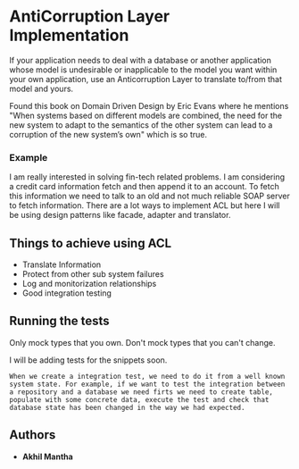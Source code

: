 # AntiCorruption Layer Implementation

If your application needs to deal with a database or another application whose model is undesirable or inapplicable to the model you want within your own application, use an Anticorruption Layer to translate to/from that model and yours.

Found this book on Domain Driven Design by Eric Evans where he mentions "When systems based on different models are combined, the need for the new system to adapt to the semantics of the other system can lead to a corruption of the new system’s own" which is so true.


### Example

I am really interested in solving fin-tech related problems. I am considering a credit card information fetch and then append it to an account.
To fetch this information we need to talk to an old and not much reliable SOAP server to fetch information.
There are a lot ways to implement ACL but here I will be using design patterns like facade, adapter and translator.


## Things to achieve using ACL

* Translate Information
* Protect from other sub system failures
* Log and monitorization relationships
* Good integration testing

## Running the tests

Only mock types that you own. Don't mock types that you can't change.

I will be adding tests for the snippets soon.

```
When we create a integration test, we need to do it from a well known system state. For example, if we want to test the integration between a repository and a database we need firts we need to create table, populate with some concrete data, execute the test and check that database state has been changed in the way we had expected.
```

## Authors

* **Akhil Mantha**

